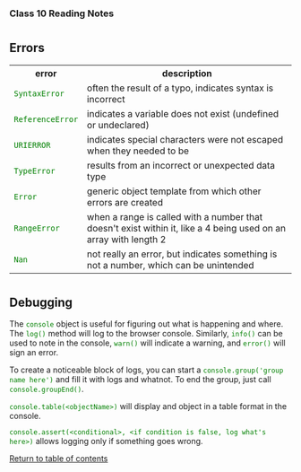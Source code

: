 <head>
  <style>
    code {
      color: green;
    }
  </style>
</head>

### Class 10 Reading Notes

<h1 id="errors"></h1>

## Errors

<table>
  <tr>
    <th>error</th>
    <th>description</th>
  </tr>
  <tr>
    <td><code>SyntaxError</code></td>
    <td>often the result of a typo, indicates syntax is incorrect</td>
  </tr>
  <tr>
    <td><code>ReferenceError</code></td>
    <td>indicates a variable does not exist (undefined or undeclared)</td>
  </tr>
  <tr>
    <td><code>URIERROR</code></td>
    <td>indicates special characters were not escaped when they needed to be</td>
  </tr>
  <tr>
    <td><code>TypeError</code></td>
    <td>results from an incorrect or unexpected data type</td>
  </tr>
  <tr>
    <td><code>Error</code></td>
    <td>generic object template from which other errors are created</td>
  </tr>
  <tr>
    <td><code>RangeError</code></td>
    <td>when a range is called with a number that doesn't exist within it, like a 4 being used on an array with length 2</td>
  </tr>
  <tr>
    <td><code>Nan</code></td>
    <td>not really an error, but indicates something is not a number, which can be unintended</td>
  </tr>
</table>

<h1 id="debugging"></h1>

## Debugging

The `console` object is useful for figuring out what is happening and where. The `log()` method will log to the browser console. Similarly, `info()` can be used to note in the console, `warn()` will indicate a warning, and `error()` will sign an error.

To create a noticeable block of logs, you can start a `console.group('group name here')` and fill it with logs and whatnot. To end the group, just call `console.groupEnd()`.

`console.table(<objectName>)` will display and object in a table format in the console.

`console.assert(<conditional>, <if condition is false, log what's here>)` allows logging only if something goes wrong.

[Return to table of contents](../README.md)

